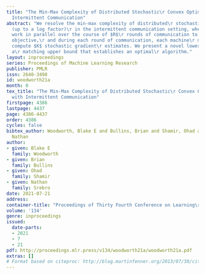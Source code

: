 ```yaml
---
title: "The Min-Max Complexity of Distributed Stochastic\r Convex Optimization with
  Intermittent Communication"
abstract: "We resolve the min-max complexity of distributed\r stochastic convex optimization
  (up to a log factor)\r in the intermittent communication setting, where $M$\r machines
  work in parallel over the course of $R$\r rounds of communication to optimize the
  objective,\r and during each round of communication, each machine\r may sequentially
  compute $K$ stochastic gradient\r estimates. We present a novel lower bound with
  a\r matching upper bound that establishes an optimal\r algorithm."
layout: inproceedings
series: Proceedings of Machine Learning Research
publisher: PMLR
issn: 2640-3498
id: woodworth21a
month: 0
tex_title: "The Min-Max Complexity of Distributed Stochastic\r Convex Optimization
  with Intermittent Communication"
firstpage: 4386
lastpage: 4437
page: 4386-4437
order: 4386
cycles: false
bibtex_author: Woodworth, Blake E and Bullins, Brian and Shamir, Ohad and Srebro,
  Nathan
author:
- given: Blake E
  family: Woodworth
- given: Brian
  family: Bullins
- given: Ohad
  family: Shamir
- given: Nathan
  family: Srebro
date: 2021-07-21
address:
container-title: "Proceedings of Thirty Fourth Conference on Learning\r Theory"
volume: '134'
genre: inproceedings
issued:
  date-parts:
  - 2021
  - 7
  - 21
pdf: http://proceedings.mlr.press/v134/woodworth21a/woodworth21a.pdf
extras: []
# Format based on citeproc: http://blog.martinfenner.org/2013/07/30/citeproc-yaml-for-bibliographies/
---
```

